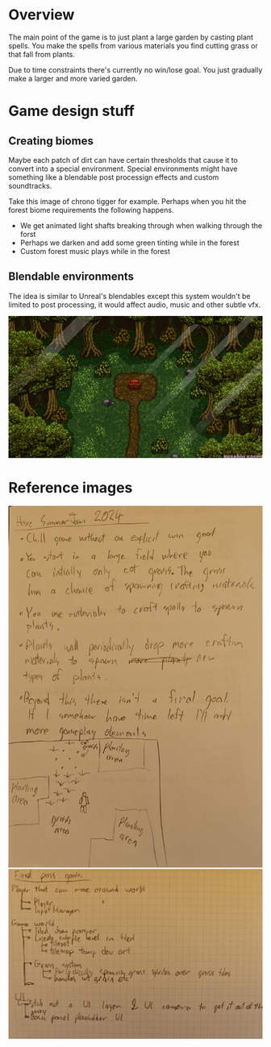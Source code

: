 # Overview

The main point of the game is to just plant a large garden by casting plant spells. You make the spells from various materials you find cutting grass or that fall from plants.

Due to time constraints there's currently no win/lose goal. You just gradually make a larger and more varied garden.

# Game design stuff

## Creating biomes

Maybe each patch of dirt can have certain thresholds that cause it to convert into a special environment. Special environments might have something like a blendable post processign effects and custom soundtracks. 

Take this image of chrono tigger for example. Perhaps when you hit the forest biome requirements the following happens. 

- We get animated light shafts breaking through when walking through the forst
- Perhaps we darken and add some green tinting while in the forest
- Custom forest music plays while in the forest

## Blendable environments

The idea is similar to Unreal's blendables except this system wouldn't be limited to post processing, it would affect audio, music and other subtle vfx.

![images/ref_chrono_trigger_light_shafts.png](images/ref_chrono_trigger_light_shafts.png)

 # Reference images

![images/IMG_20240610_160610.jpg](images/IMG_20240610_160626.jpg)
![images/IMG_20240610_160610.jpg](images/IMG_20240610_160610.jpg)


